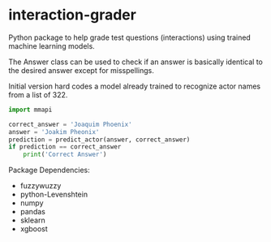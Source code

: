 # interaction-grader
Python package to help grade test questions (interactions) using trained machine learning models.

The Answer class can be used to check if an answer is basically identical to the desired answer except 
for misspellings.

Initial version hard codes a model already trained to recognize actor names from a list of 322.
  
```Python
import mmapi

correct_answer = 'Joaquim Phoenix'
answer = 'Joakim Pheonix'
prediction = predict_actor(answer, correct_answer)  
if prediction == correct_answer  
    print('Correct Answer')  
```

Package Dependencies:  
- fuzzywuzzy  
- python-Levenshtein  
- numpy
- pandas
- sklearn
- xgboost  
